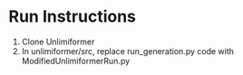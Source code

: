 # Run Instructions

1. Clone Unlimiformer
2. In unlimiformer/src, replace run_generation.py code with ModifiedUnlimiformerRun.py